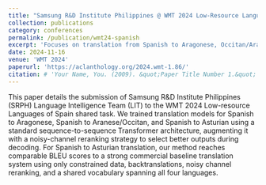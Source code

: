 ```yaml
---
title: "Samsung R&D Institute Philippines @ WMT 2024 Low-Resource Languages of Spain Shared Task"
collection: publications
category: conferences
permalink: /publication/wmt24-spanish
excerpt: 'Focuses on translation from Spanish to Aragonese, Occitan/Aranese, and Asturian.'
date: 2024-11-16
venue: 'WMT 2024'
paperurl: 'https://aclanthology.org/2024.wmt-1.86/'
citation: # 'Your Name, You. (2009). &quot;Paper Title Number 1.&quot; <i>Journal 1</i>. 1(1).'
---
```


This paper details the submission of Samsung R&D Institute Philippines (SRPH) Language Intelligence Team (LIT) to the WMT 2024 Low-resource Languages of Spain shared task. We trained translation models for Spanish to Aragonese, Spanish to Aranese/Occitan, and Spanish to Asturian using a standard sequence-to-sequence Transformer architecture, augmenting it with a noisy-channel reranking strategy to select better outputs during decoding. For Spanish to Asturian translation, our method reaches comparable BLEU scores to a strong commercial baseline translation system using only constrained data, backtranslations, noisy channel reranking, and a shared vocabulary spanning all four languages.